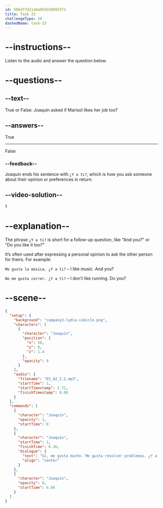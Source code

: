 ```yaml
---
id: 686d77d21a0a9b5b508925f1
title: Task 23
challengeType: 19
dashedName: task-23
---
```


<!-- (Audio) Sí, me gusta mucho. Me gusta resolver problemas. ¿Y a ti? -->

# --instructions--

Listen to the audio and answer the question below.

# --questions--

## --text--

True or False: Joaquín asked if Marisol likes her job too?

## --answers--

True

---

False

### --feedback--

Joaquín ends his sentence with `¿Y a ti?`, which is how you ask someone about their opinion or preferences in return.

## --video-solution--

1

# --explanation--

The phrase `¿Y a ti?` is short for a follow-up question, like "And you?" or "Do you like it too?"

It’s often used after expressing a personal opinion to ask the other person for theirs. For example:


`Me gusta la música. ¿Y a ti?` – I like music. And you?

`No me gusta correr. ¿Y a ti?` – I don’t like running. Do you?

# --scene--

```json
{
  "setup": {
    "background": "company3-lydia-cubicle.png",
    "characters": [
      {
        "character": "Joaquín",
        "position": {
          "x": 50,
          "y": 0,
          "z": 1.4
        },
        "opacity": 0
      }
    ],
    "audio": {
      "filename": "ES_A2_2.2.mp3",
      "startTime": 1,
      "startTimestamp": 2.72,
      "finishTimestamp": 8.08
    }
  },
  "commands": [
    {
      "character": "Joaquín",
      "opacity": 1,
      "startTime": 0
    },
    {
      "character": "Joaquín",
      "startTime": 1,
      "finishTime": 6.36,
      "dialogue": {
        "text": "Sí, me gusta mucho. Me gusta resolver problemas. ¿Y a ti?",
        "align": "center"
      }
    },
    {
      "character": "Joaquín",
      "opacity": 0,
      "startTime": 6.86
    }
  ]
}
```
